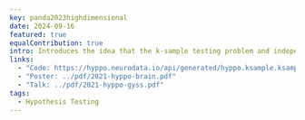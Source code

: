 ```yaml
---
key: panda2023highdimensional
date: 2024-09-16
featured: true
equalContribution: true
intro: Introduces the idea that the k-sample testing problem and independence testing problem are equivalent up to a transformation of the data.
links:
  - "Code: https://hyppo.neurodata.io/api/generated/hyppo.ksample.ksample#hyppo.ksample.KSample"
  - "Poster: ../pdf/2021-hyppo-brain.pdf"
  - "Talk: ../pdf/2021-hyppo-gyss.pdf"
tags:
  - Hypothesis Testing
---
```

